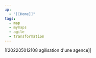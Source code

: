 ```yaml
---
up:
  - "[[Home]]"
tags:
  - map
  - mymaps
  - agile
  - transformation
---
```

[[202205012108 agilisation d'une agence]]